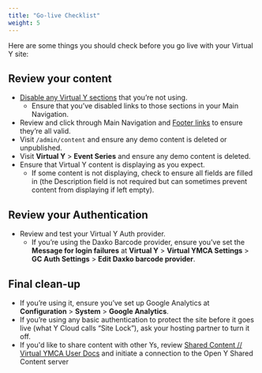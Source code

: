 ```yaml
---
title: "Go-live Checklist"
weight: 5
---
```


Here are some things you should check before you go live with your Virtual Y site: 

## Review your content
* [Disable any Virtual Y sections](https://github.com/ymcatwincities/openy_gated_content/releases/tag/1.4) that you’re not using.
  * Ensure that you’ve disabled links to those sections in your Main Navigation.
* Review and click through Main Navigation and [Footer links](../managing-footer-links) to ensure they’re all valid.
* Visit `/admin/content` and ensure any demo content is deleted or unpublished.
* Visit **Virtual Y** > **Event Series** and ensure any demo content is deleted.
* Ensure that Virtual Y content is displaying as you expect.
  * If some content is not displaying, check to ensure all fields are filled in (the Description field is not required but can sometimes prevent content from displaying if left empty).

## Review your Authentication
* Review and test your Virtual Y Auth provider.
  * If you’re using the Daxko Barcode provider, ensure you’ve set the **Message for login failures** at **Virtual Y** > **Virtual YMCA Settings** > **GC Auth Settings** > **Edit Daxko barcode provider**.

## Final clean-up
* If you’re using it, ensure you’ve set up Google Analytics at **Configuration** > **System** > **Google Analytics**.
* If you’re using any basic authentication to protect the site before it goes live (what Y Cloud calls “Site Lock”), ask your hosting partner to turn it off.
* If you'd like to share content with other Ys, review [Shared Content // Virtual YMCA User Docs](./shared-content/) and initiate a connection to the Open Y Shared Content server